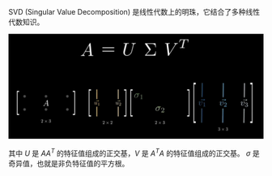SVD (Singular Value Decomposition) 是线性代数上的明珠，它结合了多种线性代数知识。

![](img/clipboard-20250616T164923.png)

其中 $U$ 是 $AA^{T}$ 的特征值组成的正交基，$V$ 是 $A^{T}A$ 的特征值组成的正交基。 $\sigma$ 是奇异值，也就是非负特征值的平方根。
